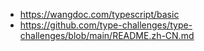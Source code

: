 - https://wangdoc.com/typescript/basic
- https://github.com/type-challenges/type-challenges/blob/main/README.zh-CN.md
